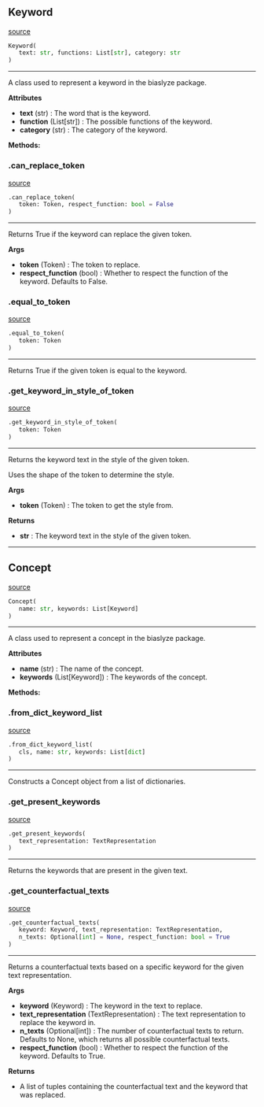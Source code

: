#


## Keyword
[source](https://github.com/biaslyze-dev/biaslyze/blob/main/biaslyze/concept_class.py/#L13)
```python 
Keyword(
   text: str, functions: List[str], category: str
)
```


---
A class used to represent a keyword in the biaslyze package.


**Attributes**

* **text** (str) : The word that is the keyword.
* **function** (List[str]) : The possible functions of the keyword.
* **category** (str) : The category of the keyword.



**Methods:**


### .can_replace_token
[source](https://github.com/biaslyze-dev/biaslyze/blob/main/biaslyze/concept_class.py/#L35)
```python
.can_replace_token(
   token: Token, respect_function: bool = False
)
```

---
Returns True if the keyword can replace the given token.


**Args**

* **token** (Token) : The token to replace.
* **respect_function** (bool) : Whether to respect the function of the keyword. Defaults to False.


### .equal_to_token
[source](https://github.com/biaslyze-dev/biaslyze/blob/main/biaslyze/concept_class.py/#L47)
```python
.equal_to_token(
   token: Token
)
```

---
Returns True if the given token is equal to the keyword.

### .get_keyword_in_style_of_token
[source](https://github.com/biaslyze-dev/biaslyze/blob/main/biaslyze/concept_class.py/#L53)
```python
.get_keyword_in_style_of_token(
   token: Token
)
```

---
Returns the keyword text in the style of the given token.

Uses the shape of the token to determine the style.


**Args**

* **token** (Token) : The token to get the style from.


**Returns**

* **str**  : The keyword text in the style of the given token.


----


## Concept
[source](https://github.com/biaslyze-dev/biaslyze/blob/main/biaslyze/concept_class.py/#L74)
```python 
Concept(
   name: str, keywords: List[Keyword]
)
```


---
A class used to represent a concept in the biaslyze package.


**Attributes**

* **name** (str) : The name of the concept.
* **keywords** (List[Keyword]) : The keywords of the concept.



**Methods:**


### .from_dict_keyword_list
[source](https://github.com/biaslyze-dev/biaslyze/blob/main/biaslyze/concept_class.py/#L89)
```python
.from_dict_keyword_list(
   cls, name: str, keywords: List[dict]
)
```

---
Constructs a Concept object from a list of dictionaries.

### .get_present_keywords
[source](https://github.com/biaslyze-dev/biaslyze/blob/main/biaslyze/concept_class.py/#L102)
```python
.get_present_keywords(
   text_representation: TextRepresentation
)
```

---
Returns the keywords that are present in the given text.

### .get_counterfactual_texts
[source](https://github.com/biaslyze-dev/biaslyze/blob/main/biaslyze/concept_class.py/#L112)
```python
.get_counterfactual_texts(
   keyword: Keyword, text_representation: TextRepresentation,
   n_texts: Optional[int] = None, respect_function: bool = True
)
```

---
Returns a counterfactual texts based on a specific keyword for the given text representation.


**Args**

* **keyword** (Keyword) : The keyword in the text to replace.
* **text_representation** (TextRepresentation) : The text representation to replace the keyword in.
* **n_texts** (Optional[int]) : The number of counterfactual texts to return. Defaults to None, which returns all possible counterfactual texts.
* **respect_function** (bool) : Whether to respect the function of the keyword. Defaults to True.


**Returns**

* A list of tuples containing the counterfactual text and the keyword that was replaced.

